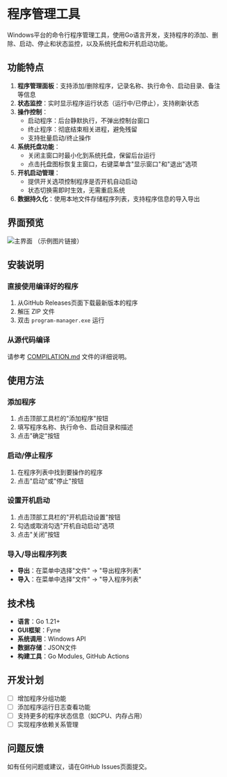 # 程序管理工具

Windows平台的命令行程序管理工具，使用Go语言开发，支持程序的添加、删除、启动、停止和状态监控，以及系统托盘和开机启动功能。

## 功能特点

1. **程序管理面板**：支持添加/删除程序，记录名称、执行命令、启动目录、备注等信息
2. **状态监控**：实时显示程序运行状态（运行中/已停止），支持刷新状态
3. **操作控制**：
   - 启动程序：后台静默执行，不弹出控制台窗口
   - 终止程序：彻底结束相关进程，避免残留
   - 支持批量启动/终止操作
4. **系统托盘功能**：
   - 关闭主窗口时最小化到系统托盘，保留后台运行
   - 点击托盘图标恢复主窗口，右键菜单含"显示窗口"和"退出"选项
5. **开机启动管理**：
   - 提供开关选项控制程序是否开机自动启动
   - 状态切换需即时生效，无需重启系统
6. **数据持久化**：使用本地文件存储程序列表，支持程序信息的导入导出

## 界面预览

![主界面](https://example.com/main-interface.png) （示例图片链接）

## 安装说明

### 直接使用编译好的程序
1. 从GitHub Releases页面下载最新版本的程序
2. 解压 ZIP 文件
3. 双击 `program-manager.exe` 运行

### 从源代码编译
请参考 [COMPILATION.md](COMPILATION.md) 文件的详细说明。

## 使用方法

### 添加程序
1. 点击顶部工具栏的"添加程序"按钮
2. 填写程序名称、执行命令、启动目录和描述
3. 点击"确定"按钮

### 启动/停止程序
1. 在程序列表中找到要操作的程序
2. 点击"启动"或"停止"按钮

### 设置开机启动
1. 点击顶部工具栏的"开机启动设置"按钮
2. 勾选或取消勾选"开机自动启动"选项
3. 点击"关闭"按钮

### 导入/导出程序列表
- **导出**：在菜单中选择"文件" -> "导出程序列表"
- **导入**：在菜单中选择"文件" -> "导入程序列表"

## 技术栈
- **语言**：Go 1.21+
- **GUI框架**：Fyne
- **系统调用**：Windows API
- **数据存储**：JSON文件
- **构建工具**：Go Modules, GitHub Actions

## 开发计划
- [ ] 增加程序分组功能
- [ ] 添加程序运行日志查看功能
- [ ] 支持更多的程序状态信息（如CPU、内存占用）
- [ ] 实现程序依赖关系管理

## 问题反馈
如有任何问题或建议，请在GitHub Issues页面提交。